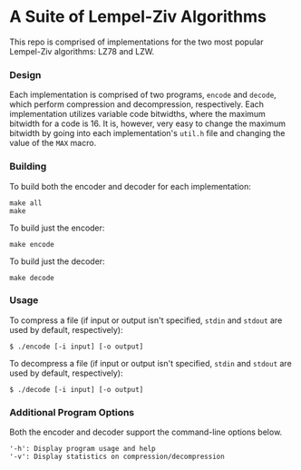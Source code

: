 # A Suite of Lempel-Ziv Algorithms

This repo is comprised of implementations for the two most popular Lempel-Ziv
algorithms: LZ78 and LZW.

### Design

Each implementation is comprised of two programs, ```encode``` and ```decode```,
which perform compression and decompression, respectively. Each implementation
utilizes variable code bitwidths, where the maximum bitwidth for a code is 16.
It is, however, very easy to change the maximum bitwidth by going into each
implementation's ```util.h``` file and changing the value of the ```MAX```
macro.

### Building

To build both the encoder and decoder for each implementation:

    make all
    make

To build just the encoder:

    make encode

To build just the decoder:

    make decode

### Usage

To compress a file (if input or output isn't specified, ```stdin``` and
```stdout``` are used by default, respectively):

    $ ./encode [-i input] [-o output]

To decompress a file (if input or output isn't specified, ```stdin``` and
```stdout``` are used by default, respectively):

    $ ./decode [-i input] [-o output]


### Additional Program Options

Both the encoder and decoder support the command-line options below.

    '-h': Display program usage and help
    '-v': Display statistics on compression/decompression

